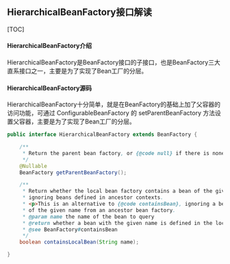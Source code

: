 ## HierarchicalBeanFactory接口解读

[TOC]

#### HierarchicalBeanFactory介绍

HierarchicalBeanFactory是BeanFactory接口的子接口，也是BeanFactory三大直系接口之一，主要是为了实现了Bean工厂的分层。



#### HierarchicalBeanFactory源码

HierarchicalBeanFactory十分简单，就是在BeanFactory的基础上加了父容器的访问功能，可通过 ConfigurableBeanFactory 的 setParentBeanFactory 方法设置父容器，主要是为了实现了Bean工厂的分层。

```java
public interface HierarchicalBeanFactory extends BeanFactory {

	/**
	 * Return the parent bean factory, or {@code null} if there is none.
	 */
	@Nullable
	BeanFactory getParentBeanFactory();

	/**
	 * Return whether the local bean factory contains a bean of the given name,
	 * ignoring beans defined in ancestor contexts.
	 * <p>This is an alternative to {@code containsBean}, ignoring a bean
	 * of the given name from an ancestor bean factory.
	 * @param name the name of the bean to query
	 * @return whether a bean with the given name is defined in the local factory
	 * @see BeanFactory#containsBean
	 */
	boolean containsLocalBean(String name);

}
```